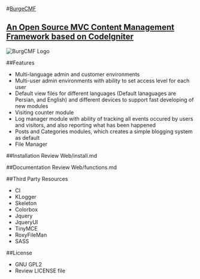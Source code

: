 #[BurgeCMF](http://www.burge.ir/category-3/BurgeCMF)
##	[An Open Source MVC Content Management Framework based on CodeIgniter](http://www.burge.ir/category-3/BurgeCMF)

![BurgCMF Logo](http://www.burge.ir/upload/cat-3-BurgeCMF/logo_back_white.jpg)

##Features
* Multi-language admin and customer environments
* Multi-user admin environments with ability to set access level for each user
* Default view files for different languages (Default lanaguages are Persian, and English) and different devices to support fast developing of new modules
* Visiting counter module 
* Log manager module with ability of tracking all events occured by users and visitors, and also reporting what has been happened
* Posts and Categories modules, which creates a simple blogging system as default
* File Manager

##Installation
Review Web/install.md

##Documentation
Review Web/functions.md 

##Third Party Resources
* CI
* KLogger
* Skeleton 
* Colorbox
* Jquery
* JqueryUI 
* TinyMCE  
* RoxyFileMan 
* SASS

##License
* GNU GPL2
* Review LICENSE file